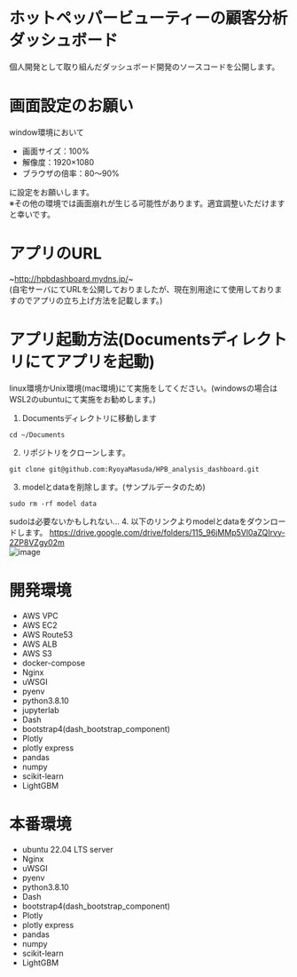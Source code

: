 # ホットペッパービューティーの顧客分析ダッシュボード
個人開発として取り組んだダッシュボード開発のソースコードを公開します。

# 画面設定のお願い
window環境において
- 画面サイズ：100%
- 解像度：1920×1080
- ブラウザの倍率：80〜90%

に設定をお願いします。<br>
※その他の環境では画面崩れが生じる可能性があります。適宜調整いただけますと幸いです。

# アプリのURL
~http://hpbdashboard.mydns.jp/~  
(自宅サーバにてURLを公開しておりましたが、現在別用途にて使用しておりますのでアプリの立ち上げ方法を記載します。)

# アプリ起動方法(Documentsディレクトリにてアプリを起動)
linux環境かUnix環境(mac環境)にて実施をしてください。(windowsの場合はWSL2のubuntuにて実施をお勧めします。)  
  
1. Documentsディレクトリに移動します
```
cd ~/Documents
```
2. リポジトリをクローンします。
```
git clone git@github.com:RyoyaMasuda/HPB_analysis_dashboard.git
```
3. modelとdataを削除します。(サンプルデータのため)
```
sudo rm -rf model data
```
sudoは必要ないかもしれない...
4. 以下のリンクよりmodelとdataをダウンロードします。
https://drive.google.com/drive/folders/115_96jMMp5Vl0aZQIrvy-2ZP8VZgy02m  
![image](https://github.com/RyoyaMasuda/HPB_analysis_dashboard/assets/94744317/53acf4a9-9ad3-470f-99ab-74069b80b3e7)


# 開発環境
- AWS VPC
- AWS EC2
- AWS Route53
- AWS ALB
- AWS S3
- docker-compose
- Nginx
- uWSGI
- pyenv
- python3.8.10
- jupyterlab
- Dash
- bootstrap4(dash_bootstrap_component)
- Plotly
- plotly express
- pandas
- numpy
- scikit-learn
- LightGBM

# 本番環境
- ubuntu 22.04 LTS server
- Nginx
- uWSGI
- pyenv
- python3.8.10
- Dash
- bootstrap4(dash_bootstrap_component)
- Plotly
- plotly express
- pandas
- numpy
- scikit-learn
- LightGBM
